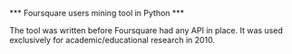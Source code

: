 *** Foursquare users mining tool in Python ***

The tool was written before Foursquare had any API in place. It was used
exclusively for academic/educational research in 2010.

